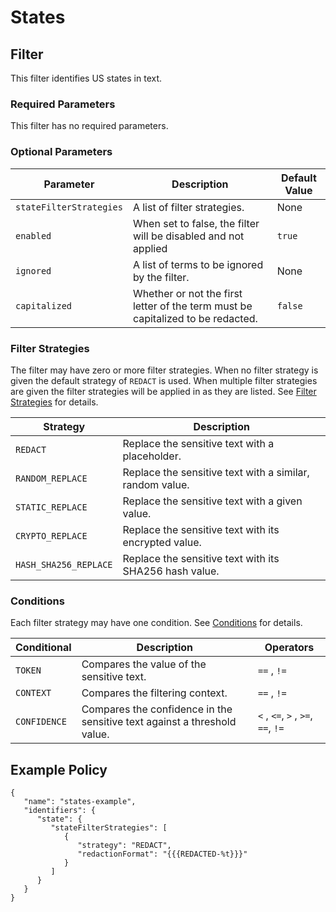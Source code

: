 # States

## Filter

This filter identifies US states in text.

### Required Parameters

This filter has no required parameters.

### Optional Parameters

| Parameter               | Description                                                    | Default Value |
| ----------------------- | -------------------------------------------------------------- | ------------- |
| `stateFilterStrategies` | A list of filter strategies.                                   | None          |
| `enabled`               | When set to false, the filter will be disabled and not applied | `true`        |
| `ignored`               | A list of terms to be ignored by the filter.                   | None          |
| `capitalized`            | Whether or not the first letter of the term must be capitalized to be redacted.                                                       | `false`        |

### Filter Strategies

The filter may have zero or more filter strategies. When no filter strategy is given the default strategy of `REDACT` is used. When multiple filter strategies are given the filter strategies will be applied in as they are listed. See [Filter Strategies](#filter-strategies) for details.

| Strategy              | Description                                              |
| --------------------- | -------------------------------------------------------- |
| `REDACT`              | Replace the sensitive text with a placeholder.           |
| `RANDOM_REPLACE`      | Replace the sensitive text with a similar, random value. |
| `STATIC_REPLACE`      | Replace the sensitive text with a given value.           |
| `CRYPTO_REPLACE`      | Replace the sensitive text with its encrypted value.     |
| `HASH_SHA256_REPLACE` | Replace the sensitive text with its SHA256 hash value.   |

### Conditions

Each filter strategy may have one condition. See [Conditions](#conditions) for details.

| Conditional  | Description                                                              | Operators                          |
| ------------ | ------------------------------------------------------------------------ | ---------------------------------- |
| `TOKEN`      | Compares the value of the sensitive text.                                | `==` , `!=`                        |
| `CONTEXT`    | Compares the filtering context.                                          | `==` , `!=`                        |
| `CONFIDENCE` | Compares the confidence in the sensitive text against a threshold value. | `<` , `<=`, `>` , `>=`, `==`, `!=` |

## Example Policy

```
{
   "name": "states-example",
   "identifiers": {
      "state": {
         "stateFilterStrategies": [
            {
               "strategy": "REDACT",
               "redactionFormat": "{{{REDACTED-%t}}}"
            }
         ]
      }
   }
}
```
